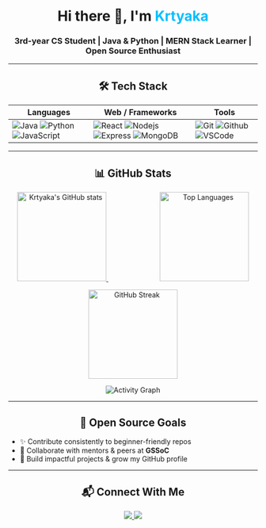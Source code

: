 <h1 align="center">Hi there 👋, I'm <span style="color:#00bfff">Krtyaka</span></h1>
<h3 align="center">3rd-year CS Student | Java & Python | MERN Stack Learner | Open Source Enthusiast</h3>

---

<h2 align="center"> 🛠️ Tech Stack </h2>
<div align="center">

| Languages | Web / Frameworks | Tools |
|-----------|------------------|-------|
| ![Java](https://skillicons.dev/icons?i=java) ![Python](https://skillicons.dev/icons?i=python) ![JavaScript](https://skillicons.dev/icons?i=javascript) | ![React](https://skillicons.dev/icons?i=react) ![Nodejs](https://skillicons.dev/icons?i=nodejs) ![Express](https://skillicons.dev/icons?i=express) ![MongoDB](https://skillicons.dev/icons?i=mongodb) | ![Git](https://skillicons.dev/icons?i=git) ![Github](https://skillicons.dev/icons?i=github) ![VSCode](https://skillicons.dev/icons?i=vscode) |

</div>

---

<h2 align="center"> 📊 GitHub Stats </h2>
<p align="center">
  <a href="http://www.github.com/Krtyaka">
    <img src="https://github-readme-stats.vercel.app/api?username=Krtyaka&show_icons=true&count_private=true&title_color=00bfff&text_color=ffffff&icon_color=00bfff&bg_color=1c1917&hide_border=true" alt="Krtyaka's GitHub stats" height="180"/>
  </a>
  <img width="100"/> <!-- spacer -->
  <a href="http://www.github.com/Krtyaka">
    <img src="https://github-readme-stats.vercel.app/api/top-langs/?username=Krtyaka&langs_count=8&title_color=00bfff&text_color=ffffff&icon_color=00bfff&bg_color=1c1917&hide_border=true&layout=compact" alt="Top Languages" height="180"/>
  </a>
</p>

<p align="center">
  <img src="https://streak-stats.demolab.com?user=Krtyaka&theme=dark&hide_border=true&background=1c1917&ring=00bfff&fire=00bfff&currStreakLabel=00bfff" alt="GitHub Streak" height="180"/>
</p>

<p align="center">
  <img src="https://github-readme-activity-graph.vercel.app/graph?username=Krtyaka&bg_color=1c1917&color=ffffff&line=00bfff&point=00bfff&area=true&hide_border=true" alt="Activity Graph" />
</p>


---

<h2 align="center"> 🌟 Open Source Goals </h2>
<ul align="left">
  <li>✨ Contribute consistently to beginner-friendly repos</li>
  <li>🤝 Collaborate with mentors & peers at <b>GSSoC</b></li>
  <li>🚀 Build impactful projects & grow my GitHub profile</li>
</ul>

---

<h2 align="center"> 📬 Connect With Me </h2>
<p align="center">
  <a href="http://www.linkedin.com/in/krtyaka-ahuja-04498a31a">
    <img src="https://img.shields.io/badge/LinkedIn-0A66C2?style=for-the-badge&logo=linkedin&logoColor=white"/>
  </a>
  <a href="mailto:krtyaka.ahuja@gmail.com">
    <img src="https://img.shields.io/badge/Email-D14836?style=for-the-badge&logo=gmail&logoColor=white"/>
  </a>
</p>
